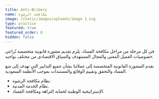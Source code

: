 ```yaml
---
title: Anti-Bribery
name: مكافحة الرشوة
image: /static/images/uploads/image 1.svg
type: practice
featured: true
featured_order: 0
hidden: false
---
```

في كل مرحلة من مراحل مكافحة الفساد، يلزم تقديم مشورة قانونية متخصصة تُراعي خصوصيات العميل المعني والمجال المستهدف والسياق الاقتصادي من مختلف نواحيه.

نقدم المشورة القانونية المتخصصة إلى عملائنا بشأن جميع التدابير التي تهدف إلى منع الفساد والتحقق وتقييم الوقائع والمستندات بموجب الأنظمة السعودية.

- نظام مكافحة الرشوة.
- نظام الخدمة المدنية.
- الإستراتيجية الوطنية لحماية النزاهة ومكافحة الفساد.
